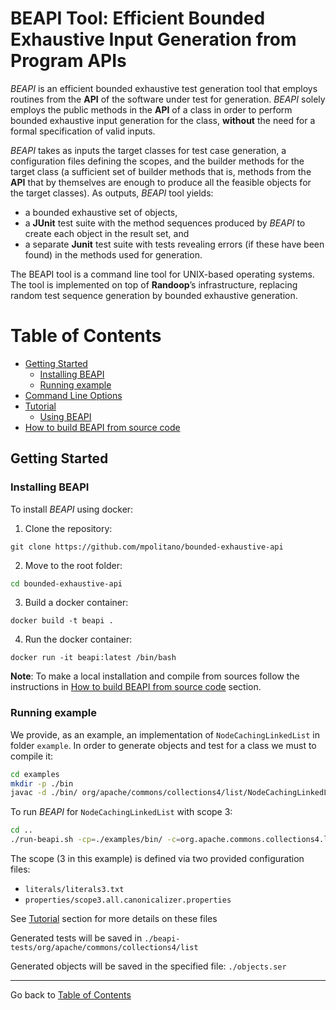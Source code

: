 # BEAPI Tool: Efficient Bounded Exhaustive Input Generation from Program APIs

*BEAPI* is an efficient bounded exhaustive test generation tool that employs routines from the **API** of the software under test for generation. *BEAPI* solely employs the public methods in the **API** of a class in order to perform bounded exhaustive input generation for the class, **without** the need for a formal specification of valid inputs. 


*BEAPI* takes as inputs the target classes for test case generation, a configuration files defining the scopes, and the builder methods for the target class (a sufficient set of builder methods that is, methods from the **API** that by themselves are enough to produce all the feasible objects for the target classes). As outputs, *BEAPI* tool yields:
- a bounded exhaustive set of objects,
- a **JUnit**  test suite with the method sequences produced by *BEAPI* to create each object in the result set, and
- a separate **Junit** test suite with tests revealing errors (if these have been found) in the methods used for generation.

The BEAPI tool is a command line tool for UNIX-based operating systems. The tool is implemented on top of **Randoop**’s infrastructure, replacing random test sequence generation by bounded exhaustive generation.

# Table of Contents

- [Getting Started](#gettingstarted)
    - [Installing BEAPI](#installingbeapi)
    - [Running example](#example)
- [Command Line Options](commandsLine.md)
- [Tutorial](tutorial.md)
    - [Using BEAPI](tutorial.md) 
- [How to build BEAPI from source code](buildBEAPI.md)


<a name="gettingStarted"></a>
## Getting Started

<a name="installingbeapi"></a>
### Installing BEAPI

To install  *BEAPI* using docker:

1. Clone the repository:

```
git clone https://github.com/mpolitano/bounded-exhaustive-api
```
2. Move to the root folder:

```bash
cd bounded-exhaustive-api
```

3. Build a docker container:

```
docker build -t beapi .

```

4. Run the docker container:

```
docker run -it beapi:latest /bin/bash
```

**Note**: To make a local installation and compile from sources follow the instructions in 
[How to build BEAPI from source code](buildBEAPI.md) section. 



<a name="example"></a>
### Running example

We provide, as an example, an implementation of ``NodeCachingLinkedList`` in folder ```example```. In order to generate objects and test for a class  we must to compile it:


```bash
cd examples
mkdir -p ./bin
javac -d ./bin/ org/apache/commons/collections4/list/NodeCachingLinkedList.java
```
To run *BEAPI* for ```NodeCachingLinkedList``` with scope 3:


```bash
cd ..
./run-beapi.sh -cp=./examples/bin/ -c=org.apache.commons.collections4.list.NodeCachingLinkedList -l=literals/literals3.txt -b=properties/scope3.all.canonicalizer.properties -m="org.apache.commons.collections4.list.NodeCachingLinkedList.<init>\(int\)|org.apache.commons.collections4.list.AbstractLinkedList.add\(java.lang.Integer\)|org.apache.commons.collections4.list.AbstractLinkedList.clear\(\)|org.apache.commons.collections4.list.AbstractLinkedList.remove\(int\)" -s=objects.ser -d=beapi-tests -p=org.apache.commons.collections4.list
```

The scope (3  in this example) is defined via two provided configuration files: 

- ```literals/literals3.txt```
- ```properties/scope3.all.canonicalizer.properties```

See [Tutorial](tutorial.md) section for more details on these files


Generated tests will be saved in ```./beapi-tests/org/apache/commons/collections4/list```

Generated objects will be saved in the specified file: ```./objects.ser```


* * *

Go back to [Table of Contents](#table-of-contents)



